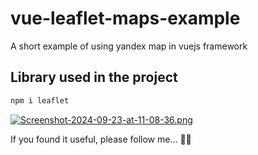 # vue-leaflet-maps-example

A short example of using yandex map in vuejs framework

## Library used in the project
```sh
npm i leaflet
```

[![Screenshot-2024-09-23-at-11-08-36.png](https://i.postimg.cc/tTnBF0qy/Screenshot-2024-09-23-at-11-08-36.png)](https://postimg.cc/7GD1yWJQ)

If you found it useful, please follow me... 🙏🤩
